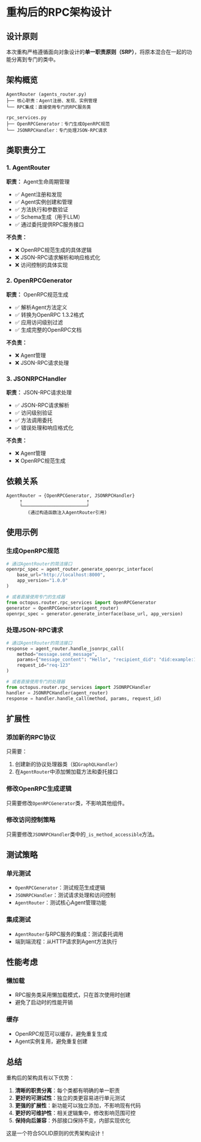 # 重构后的RPC架构设计

## 设计原则

本次重构严格遵循面向对象设计的**单一职责原则（SRP）**，将原本混合在一起的功能分离到专门的类中。

## 架构概览

```
AgentRouter (agents_router.py)
├── 核心职责：Agent注册、发现、实例管理
└── RPC集成：直接使用专门的RPC服务类

rpc_services.py
├── OpenRPCGenerator：专门生成OpenRPC规范
└── JSONRPCHandler：专门处理JSON-RPC请求
```

## 类职责分工

### 1. AgentRouter
**职责：** Agent生命周期管理
- ✅ Agent注册和发现
- ✅ Agent实例创建和管理
- ✅ 方法执行和参数验证
- ✅ Schema生成（用于LLM）
- ✅ 通过委托提供RPC服务接口

**不负责：**
- ❌ OpenRPC规范生成的具体逻辑
- ❌ JSON-RPC请求解析和响应格式化
- ❌ 访问控制的具体实现

### 2. OpenRPCGenerator
**职责：** OpenRPC规范生成
- ✅ 解析Agent方法定义
- ✅ 转换为OpenRPC 1.3.2格式
- ✅ 应用访问级别过滤
- ✅ 生成完整的OpenRPC文档

**不负责：**
- ❌ Agent管理
- ❌ JSON-RPC请求处理

### 3. JSONRPCHandler
**职责：** JSON-RPC请求处理
- ✅ JSON-RPC请求解析
- ✅ 访问级别验证
- ✅ 方法调用委托
- ✅ 错误处理和响应格式化

**不负责：**
- ❌ Agent管理
- ❌ OpenRPC规范生成



## 依赖关系

```
AgentRouter → {OpenRPCGenerator, JSONRPCHandler}
     ↑                        ↑
     └────────────────────────┘
        (通过构造函数注入AgentRouter引用)
```

## 使用示例

### 生成OpenRPC规范
```python
# 通过AgentRouter的简洁接口
openrpc_spec = agent_router.generate_openrpc_interface(
    base_url="http://localhost:8000",
    app_version="1.0.0"
)

# 或者直接使用专门的生成器
from octopus.router.rpc_services import OpenRPCGenerator
generator = OpenRPCGenerator(agent_router)
openrpc_spec = generator.generate_interface(base_url, app_version)
```

### 处理JSON-RPC请求
```python
# 通过AgentRouter的简洁接口
response = agent_router.handle_jsonrpc_call(
    method="message.send_message",
    params={"message_content": "Hello", "recipient_did": "did:example:123"},
    request_id="req-123"
)

# 或者直接使用专门的处理器
from octopus.router.rpc_services import JSONRPCHandler
handler = JSONRPCHandler(agent_router)
response = handler.handle_call(method, params, request_id)
```

## 扩展性

### 添加新的RPC协议
只需要：
1. 创建新的协议处理器类（如`GraphQLHandler`）
2. 在`AgentRouter`中添加懒加载方法和委托接口

### 修改OpenRPC生成逻辑
只需要修改`OpenRPCGenerator`类，不影响其他组件。

### 修改访问控制策略
只需要修改`JSONRPCHandler`类中的`_is_method_accessible`方法。

## 测试策略

### 单元测试
- `OpenRPCGenerator`：测试规范生成逻辑
- `JSONRPCHandler`：测试请求处理和访问控制
- `AgentRouter`：测试核心Agent管理功能

### 集成测试
- `AgentRouter`与RPC服务的集成：测试委托调用
- 端到端流程：从HTTP请求到Agent方法执行

## 性能考虑

### 懒加载
- RPC服务类采用懒加载模式，只在首次使用时创建
- 避免了启动时的性能开销

### 缓存
- OpenRPC规范可以缓存，避免重复生成
- Agent实例复用，避免重复创建

## 总结

重构后的架构具有以下优势：

1. **清晰的职责分离**：每个类都有明确的单一职责
2. **更好的可测试性**：独立的类更容易进行单元测试
3. **更强的扩展性**：新功能可以独立添加，不影响现有代码
4. **更好的可维护性**：相关逻辑集中，修改影响范围可控
5. **保持向后兼容**：外部接口保持不变，内部实现优化

这是一个符合SOLID原则的优秀架构设计！
